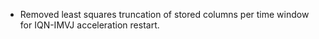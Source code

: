 - Removed least squares truncation of stored columns per time window for IQN-IMVJ acceleration restart.

